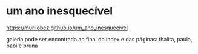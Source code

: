 # um ano inesquecível
https://murilobez.github.io/um_ano_inesquecivel

galeria pode ser encontrada ao final do index e das páginas: thalita, paula, babi e bruna
